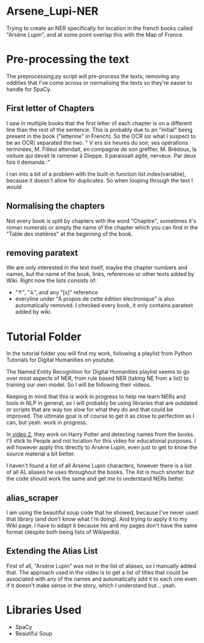 # Arsene_Lupi-NER

Trying to create an NER specifically for location in the french books called "Arsène Lupin", and at some point overlap this with the Map of France.

# Pre-processing the text

The preprocessing.py script will pre-process the texts, removing any oddities that I've come across or normalising the texts so they're easier to handle for SpaCy.

## First letter of Chapters

I saw in multiple books that the first letter of each chapter is on a different line than the rest of the sentence. This is probably due to an "initial" being present in the book ("letterine" in French). So the OCR (or what I suspect to be an OCR) separated the two.
"
V
ers six heures du soir, ses opérations terminées, M. Filleul attendait, en compagnie de son greffier, M. Brédoux, la voiture qui devait le ramener à Dieppe. Il paraissait agité, nerveux. Par deux fois il demanda :"

I ran into a bit of a problem with the built-in function list.index(variable), because it doesn't allow for duplicates. So when looping through the text I would


## Normalising the chapters

Not every book is split by chapters with the word "Chapitre", sometimes it's roman numerals or simply the name of the chapter which you can find in the "Table des matières" at the beginning of the book.

## removing paratext

We are only interested in the text itself, maybe the chapter numbers and names, but the name of the book, links, references or other texts added by Wiki.
Right now the lists consists of:
- "↑", "⁂", and any "[x]" reference
- everyline under "À propos de cette édition électronique" is also automatically removed. I checked every book, it only contains paratext added by wiki.


# Tutorial Folder

In the tutorial folder you will find my work, following a playlist from Python Tutorials for Digital Humanities on youtube.

The Named Entity Recognition for Digital Humanities playlist seems to go over most aspects of NER, from rule based NER (taking NE from a list) to training our own model. So I will be following their videos.

Keeping in mind that this is work in progress to help me learn NERs and tools in NLP in general, so I will probably be using libraries that are outdated or scripts that are way too slow for what they do and that could be improved. The ultimate goal is of course to get it as close to perfection as I can, but yeah. work in progress.

In[ video 2](https://www.youtube.com/watch?v=O_2uq0sdCQo&list=PL2VXyKi-KpYs1bSnT8bfMFyGS-wMcjesM&index=2), they work on Harry Potter and detecting names from the books. I'll stick to People and not location for this video for educational purposes. I will however apply this directly to Arsène Lupin, even just to get to know the source material a bit better.

I haven't found a list of all Arsène Lupin characters, however there is a list of all AL aliases he uses throughout the books. The list is much shorter but the code should work the same and get me to understand NERs better.

## alias_scraper

I am using the beautiful soup code that he showed, because I've never used that library (and don't know what I'm doing). And trying to apply it to my Wiki page. I have to adapt it because his and my pages don't have the same format (despite both being lists of Wikipedia).

## Extending the Alias List

First of all, "Arsène Lupin" was not in the list of aliases, so I manually added that. The approach used in the video is to get a list of titles that could be associated with any of the names and automatically add it to each one even if it doesn't make sense in the story, which I understand but... yeah. 



# Libraries Used
 
 - SpaCy
 - Beautiful Soup
